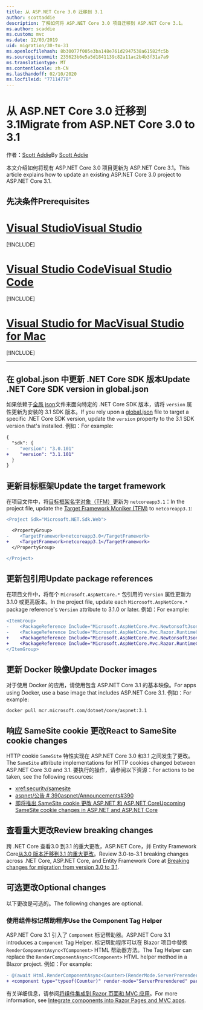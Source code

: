 ```yaml
---
title: 从 ASP.NET Core 3.0 迁移到 3.1
author: scottaddie
description: 了解如何将 ASP.NET Core 3.0 项目迁移到 ASP.NET Core 3.1。
ms.author: scaddie
ms.custom: mvc
ms.date: 12/03/2019
uid: migration/30-to-31
ms.openlocfilehash: 8b30077f005e3ba148e761d2947538a61582fc5b
ms.sourcegitcommit: 235623b6e5a5d1841139c82a11ac2b4b3f31a7a9
ms.translationtype: MT
ms.contentlocale: zh-CN
ms.lasthandoff: 02/10/2020
ms.locfileid: "77114778"
---
```

# <a name="migrate-from-aspnet-core-30-to-31"></a><span data-ttu-id="4097c-103">从 ASP.NET Core 3.0 迁移到 3.1</span><span class="sxs-lookup"><span data-stu-id="4097c-103">Migrate from ASP.NET Core 3.0 to 3.1</span></span>

<span data-ttu-id="4097c-104">作者：[Scott Addie](https://github.com/scottaddie)</span><span class="sxs-lookup"><span data-stu-id="4097c-104">By [Scott Addie](https://github.com/scottaddie)</span></span>

<span data-ttu-id="4097c-105">本文介绍如何将现有 ASP.NET Core 3.0 项目更新为 ASP.NET Core 3.1。</span><span class="sxs-lookup"><span data-stu-id="4097c-105">This article explains how to update an existing ASP.NET Core 3.0 project to ASP.NET Core 3.1.</span></span>

## <a name="prerequisites"></a><span data-ttu-id="4097c-106">先决条件</span><span class="sxs-lookup"><span data-stu-id="4097c-106">Prerequisites</span></span>

# <a name="visual-studiotabvisual-studio"></a>[<span data-ttu-id="4097c-107">Visual Studio</span><span class="sxs-lookup"><span data-stu-id="4097c-107">Visual Studio</span></span>](#tab/visual-studio)

[!INCLUDE[](~/includes/net-core-prereqs-vs-3.1.md)]

# <a name="visual-studio-codetabvisual-studio-code"></a>[<span data-ttu-id="4097c-108">Visual Studio Code</span><span class="sxs-lookup"><span data-stu-id="4097c-108">Visual Studio Code</span></span>](#tab/visual-studio-code)

[!INCLUDE[](~/includes/net-core-prereqs-vsc-3.1.md)]

# <a name="visual-studio-for-mactabvisual-studio-mac"></a>[<span data-ttu-id="4097c-109">Visual Studio for Mac</span><span class="sxs-lookup"><span data-stu-id="4097c-109">Visual Studio for Mac</span></span>](#tab/visual-studio-mac)

[!INCLUDE[](~/includes/net-core-prereqs-mac-3.1.md)]

---

## <a name="update-net-core-sdk-version-in-globaljson"></a><span data-ttu-id="4097c-110">在 global.json 中更新 .NET Core SDK 版本</span><span class="sxs-lookup"><span data-stu-id="4097c-110">Update .NET Core SDK version in global.json</span></span>

<span data-ttu-id="4097c-111">如果依赖于[全局 json](/dotnet/core/tools/global-json)文件来面向特定的 .NET Core SDK 版本，请将 `version` 属性更新为安装的 3.1 SDK 版本。</span><span class="sxs-lookup"><span data-stu-id="4097c-111">If you rely upon a [global.json](/dotnet/core/tools/global-json) file to target a specific .NET Core SDK version, update the `version` property to the 3.1 SDK version that's installed.</span></span> <span data-ttu-id="4097c-112">例如：</span><span class="sxs-lookup"><span data-stu-id="4097c-112">For example:</span></span>

```diff
{
  "sdk": {
-    "version": "3.0.101"
+    "version": "3.1.101"
  }
}
```

## <a name="update-the-target-framework"></a><span data-ttu-id="4097c-113">更新目标框架</span><span class="sxs-lookup"><span data-stu-id="4097c-113">Update the target framework</span></span>

<span data-ttu-id="4097c-114">在项目文件中，将[目标框架名字对象（TFM）](/dotnet/standard/frameworks)更新为 `netcoreapp3.1`：</span><span class="sxs-lookup"><span data-stu-id="4097c-114">In the project file, update the [Target Framework Moniker (TFM)](/dotnet/standard/frameworks) to `netcoreapp3.1`:</span></span>

```diff
<Project Sdk="Microsoft.NET.Sdk.Web">

  <PropertyGroup>
-    <TargetFramework>netcoreapp3.0</TargetFramework>
+    <TargetFramework>netcoreapp3.1</TargetFramework>
  </PropertyGroup>

</Project>
```

## <a name="update-package-references"></a><span data-ttu-id="4097c-115">更新包引用</span><span class="sxs-lookup"><span data-stu-id="4097c-115">Update package references</span></span>

<span data-ttu-id="4097c-116">在项目文件中，将每个 `Microsoft.AspNetCore.*` 包引用的 `Version` 属性更新为3.1.0 或更高版本。</span><span class="sxs-lookup"><span data-stu-id="4097c-116">In the project file, update each `Microsoft.AspNetCore.*` package reference's `Version` attribute to 3.1.0 or later.</span></span> <span data-ttu-id="4097c-117">例如：</span><span class="sxs-lookup"><span data-stu-id="4097c-117">For example:</span></span>

```diff
<ItemGroup>
-    <PackageReference Include="Microsoft.AspNetCore.Mvc.NewtonsoftJson" Version="3.0.0" />
-    <PackageReference Include="Microsoft.AspNetCore.Mvc.Razor.RuntimeCompilation" Version="3.0.0" Condition="'$(Configuration)' == 'Debug'" />
+    <PackageReference Include="Microsoft.AspNetCore.Mvc.NewtonsoftJson" Version="3.1.1" />
+    <PackageReference Include="Microsoft.AspNetCore.Mvc.Razor.RuntimeCompilation" Version="3.1.1" Condition="'$(Configuration)' == 'Debug'" />
</ItemGroup>
```

## <a name="update-docker-images"></a><span data-ttu-id="4097c-118">更新 Docker 映像</span><span class="sxs-lookup"><span data-stu-id="4097c-118">Update Docker images</span></span>

<span data-ttu-id="4097c-119">对于使用 Docker 的应用，请使用包含 ASP.NET Core 3.1 的基本映像。</span><span class="sxs-lookup"><span data-stu-id="4097c-119">For apps using Docker, use a base image that includes ASP.NET Core 3.1.</span></span> <span data-ttu-id="4097c-120">例如：</span><span class="sxs-lookup"><span data-stu-id="4097c-120">For example:</span></span>

```console
docker pull mcr.microsoft.com/dotnet/core/aspnet:3.1
```

## <a name="react-to-samesite-cookie-changes"></a><span data-ttu-id="4097c-121">响应 SameSite cookie 更改</span><span class="sxs-lookup"><span data-stu-id="4097c-121">React to SameSite cookie changes</span></span>

<span data-ttu-id="4097c-122">HTTP cookie `SameSite` 特性实现在 ASP.NET Core 3.0 和3.1 之间发生了更改。</span><span class="sxs-lookup"><span data-stu-id="4097c-122">The `SameSite` attribute implementations for HTTP cookies changed between ASP.NET Core 3.0 and 3.1.</span></span> <span data-ttu-id="4097c-123">要执行的操作，请参阅以下资源：</span><span class="sxs-lookup"><span data-stu-id="4097c-123">For actions to be taken, see the following resources:</span></span>

* <xref:security/samesite>
* [<span data-ttu-id="4097c-124">aspnet/公告 # 390</span><span class="sxs-lookup"><span data-stu-id="4097c-124">aspnet/Announcements#390</span></span>](https://github.com/aspnet/Announcements/issues/390)
* [<span data-ttu-id="4097c-125">即将推出 SameSite cookie 更改 ASP.NET 和 ASP.NET Core</span><span class="sxs-lookup"><span data-stu-id="4097c-125">Upcoming SameSite cookie changes in ASP.NET and ASP.NET Core</span></span>](https://devblogs.microsoft.com/aspnet/upcoming-samesite-cookie-changes-in-asp-net-and-asp-net-core/)

## <a name="review-breaking-changes"></a><span data-ttu-id="4097c-126">查看重大更改</span><span class="sxs-lookup"><span data-stu-id="4097c-126">Review breaking changes</span></span>

<span data-ttu-id="4097c-127">跨 .NET Core 查看3.0 到3.1 的重大更改，ASP.NET Core，并 Entity Framework Core[从3.0 版本迁移到3.1 的重大更改](/dotnet/core/compatibility/3.0-3.1)。</span><span class="sxs-lookup"><span data-stu-id="4097c-127">Review 3.0-to-3.1 breaking changes across .NET Core, ASP.NET Core, and Entity Framework Core at [Breaking changes for migration from version 3.0 to 3.1](/dotnet/core/compatibility/3.0-3.1).</span></span>

## <a name="optional-changes"></a><span data-ttu-id="4097c-128">可选更改</span><span class="sxs-lookup"><span data-stu-id="4097c-128">Optional changes</span></span>

<span data-ttu-id="4097c-129">以下更改是可选的。</span><span class="sxs-lookup"><span data-stu-id="4097c-129">The following changes are optional.</span></span>

### <a name="use-the-component-tag-helper"></a><span data-ttu-id="4097c-130">使用组件标记帮助程序</span><span class="sxs-lookup"><span data-stu-id="4097c-130">Use the Component Tag Helper</span></span>

<span data-ttu-id="4097c-131">ASP.NET Core 3.1 引入了 `Component` 标记帮助器。</span><span class="sxs-lookup"><span data-stu-id="4097c-131">ASP.NET Core 3.1 introduces a `Component` Tag Helper.</span></span> <span data-ttu-id="4097c-132">标记帮助程序可以在 Blazor 项目中替换 `RenderComponentAsync<TComponent>` HTML 帮助器方法。</span><span class="sxs-lookup"><span data-stu-id="4097c-132">The Tag Helper can replace the `RenderComponentAsync<TComponent>` HTML helper method in a Blazor project.</span></span> <span data-ttu-id="4097c-133">例如：</span><span class="sxs-lookup"><span data-stu-id="4097c-133">For example:</span></span>

```diff
- @(await Html.RenderComponentAsync<Counter>(RenderMode.ServerPrerendered, new { IncrementAmount = 10 }))
+ <component type="typeof(Counter)" render-mode="ServerPrerendered" param-IncrementAmount="10" />
```

<span data-ttu-id="4097c-134">有关详细信息，请参阅[将组件集成到 Razor 页面和 MVC 应用](/aspnet/core/blazor/components?view=aspnetcore-3.1#integrate-components-into-razor-pages-and-mvc-apps)。</span><span class="sxs-lookup"><span data-stu-id="4097c-134">For more information, see [Integrate components into Razor Pages and MVC apps](/aspnet/core/blazor/components?view=aspnetcore-3.1#integrate-components-into-razor-pages-and-mvc-apps).</span></span>
